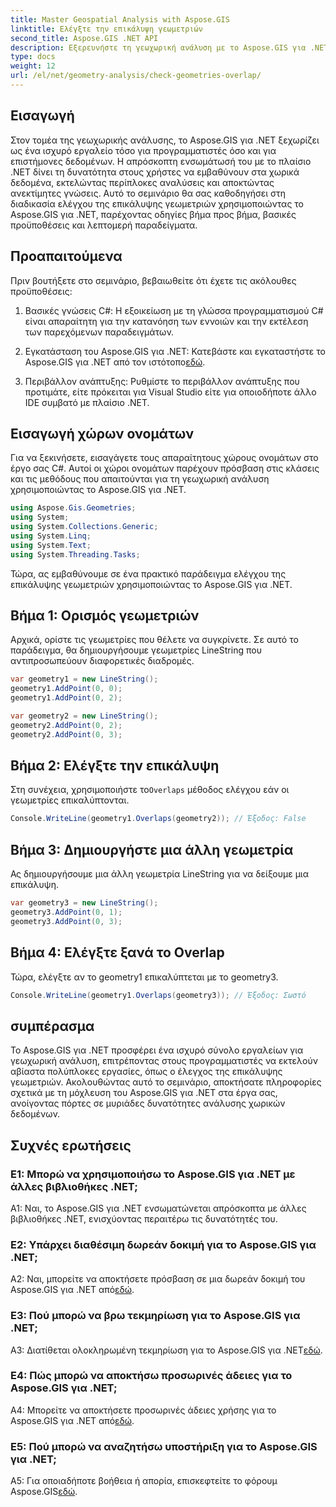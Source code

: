 ```yaml
---
title: Master Geospatial Analysis with Aspose.GIS
linktitle: Ελέγξτε την επικάλυψη γεωμετριών
second_title: Aspose.GIS .NET API
description: Εξερευνήστε τη γεωχωρική ανάλυση με το Aspose.GIS για .NET. Μάθετε πώς να ελέγχετε την επικάλυψη γεωμετριών με οδηγίες βήμα προς βήμα.
type: docs
weight: 12
url: /el/net/geometry-analysis/check-geometries-overlap/
---
```

## Εισαγωγή

Στον τομέα της γεωχωρικής ανάλυσης, το Aspose.GIS για .NET ξεχωρίζει ως ένα ισχυρό εργαλείο τόσο για προγραμματιστές όσο και για επιστήμονες δεδομένων. Η απρόσκοπτη ενσωμάτωσή του με το πλαίσιο .NET δίνει τη δυνατότητα στους χρήστες να εμβαθύνουν στα χωρικά δεδομένα, εκτελώντας περίπλοκες αναλύσεις και αποκτώντας ανεκτίμητες γνώσεις. Αυτό το σεμινάριο θα σας καθοδηγήσει στη διαδικασία ελέγχου της επικάλυψης γεωμετριών χρησιμοποιώντας το Aspose.GIS για .NET, παρέχοντας οδηγίες βήμα προς βήμα, βασικές προϋποθέσεις και λεπτομερή παραδείγματα.

## Προαπαιτούμενα

Πριν βουτήξετε στο σεμινάριο, βεβαιωθείτε ότι έχετε τις ακόλουθες προϋποθέσεις:

1. Βασικές γνώσεις C#: Η εξοικείωση με τη γλώσσα προγραμματισμού C# είναι απαραίτητη για την κατανόηση των εννοιών και την εκτέλεση των παρεχόμενων παραδειγμάτων.

2.  Εγκατάσταση του Aspose.GIS για .NET: Κατεβάστε και εγκαταστήστε το Aspose.GIS για .NET από τον ιστότοπο[εδώ](https://releases.aspose.com/gis/net/).

3. Περιβάλλον ανάπτυξης: Ρυθμίστε το περιβάλλον ανάπτυξης που προτιμάτε, είτε πρόκειται για Visual Studio είτε για οποιοδήποτε άλλο IDE συμβατό με πλαίσιο .NET.

## Εισαγωγή χώρων ονομάτων

Για να ξεκινήσετε, εισαγάγετε τους απαραίτητους χώρους ονομάτων στο έργο σας C#. Αυτοί οι χώροι ονομάτων παρέχουν πρόσβαση στις κλάσεις και τις μεθόδους που απαιτούνται για τη γεωχωρική ανάλυση χρησιμοποιώντας το Aspose.GIS για .NET.

```csharp
using Aspose.Gis.Geometries;
using System;
using System.Collections.Generic;
using System.Linq;
using System.Text;
using System.Threading.Tasks;
```

Τώρα, ας εμβαθύνουμε σε ένα πρακτικό παράδειγμα ελέγχου της επικάλυψης γεωμετριών χρησιμοποιώντας το Aspose.GIS για .NET.

## Βήμα 1: Ορισμός γεωμετριών

Αρχικά, ορίστε τις γεωμετρίες που θέλετε να συγκρίνετε. Σε αυτό το παράδειγμα, θα δημιουργήσουμε γεωμετρίες LineString που αντιπροσωπεύουν διαφορετικές διαδρομές.

```csharp
var geometry1 = new LineString();
geometry1.AddPoint(0, 0);
geometry1.AddPoint(0, 2);

var geometry2 = new LineString();
geometry2.AddPoint(0, 2);
geometry2.AddPoint(0, 3);
```

## Βήμα 2: Ελέγξτε την επικάλυψη

 Στη συνέχεια, χρησιμοποιήστε το`Overlaps` μέθοδος ελέγχου εάν οι γεωμετρίες επικαλύπτονται.

```csharp
Console.WriteLine(geometry1.Overlaps(geometry2)); // Έξοδος: False
```

## Βήμα 3: Δημιουργήστε μια άλλη γεωμετρία

Ας δημιουργήσουμε μια άλλη γεωμετρία LineString για να δείξουμε μια επικάλυψη.

```csharp
var geometry3 = new LineString();
geometry3.AddPoint(0, 1);
geometry3.AddPoint(0, 3);
```

## Βήμα 4: Ελέγξτε ξανά το Overlap

Τώρα, ελέγξτε αν το geometry1 επικαλύπτεται με το geometry3.

```csharp
Console.WriteLine(geometry1.Overlaps(geometry3)); // Έξοδος: Σωστό
```

## συμπέρασμα

Το Aspose.GIS για .NET προσφέρει ένα ισχυρό σύνολο εργαλείων για γεωχωρική ανάλυση, επιτρέποντας στους προγραμματιστές να εκτελούν αβίαστα πολύπλοκες εργασίες, όπως ο έλεγχος της επικάλυψης γεωμετριών. Ακολουθώντας αυτό το σεμινάριο, αποκτήσατε πληροφορίες σχετικά με τη μόχλευση του Aspose.GIS για .NET στα έργα σας, ανοίγοντας πόρτες σε μυριάδες δυνατότητες ανάλυσης χωρικών δεδομένων.

## Συχνές ερωτήσεις

### Ε1: Μπορώ να χρησιμοποιήσω το Aspose.GIS για .NET με άλλες βιβλιοθήκες .NET;

A1: Ναι, το Aspose.GIS για .NET ενσωματώνεται απρόσκοπτα με άλλες βιβλιοθήκες .NET, ενισχύοντας περαιτέρω τις δυνατότητές του.

### Ε2: Υπάρχει διαθέσιμη δωρεάν δοκιμή για το Aspose.GIS για .NET;

 A2: Ναι, μπορείτε να αποκτήσετε πρόσβαση σε μια δωρεάν δοκιμή του Aspose.GIS για .NET από[εδώ](https://releases.aspose.com/).

### Ε3: Πού μπορώ να βρω τεκμηρίωση για το Aspose.GIS για .NET;

 A3: Διατίθεται ολοκληρωμένη τεκμηρίωση για το Aspose.GIS για .NET[εδώ](https://reference.aspose.com/gis/net/).

### Ε4: Πώς μπορώ να αποκτήσω προσωρινές άδειες για το Aspose.GIS για .NET;

 A4: Μπορείτε να αποκτήσετε προσωρινές άδειες χρήσης για το Aspose.GIS για .NET από[εδώ](https://purchase.aspose.com/temporary-license/).

### Ε5: Πού μπορώ να αναζητήσω υποστήριξη για το Aspose.GIS για .NET;

A5: Για οποιαδήποτε βοήθεια ή απορία, επισκεφτείτε το φόρουμ Aspose.GIS[εδώ](https://forum.aspose.com/c/gis/33).